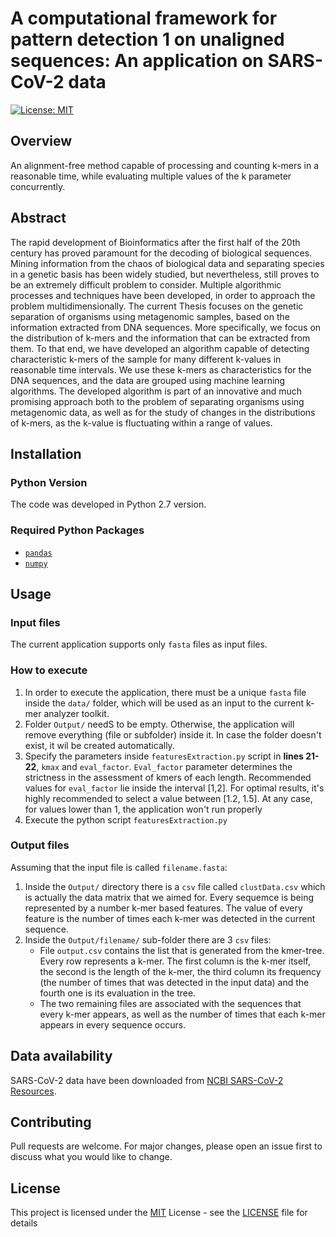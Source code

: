 # A computational framework for pattern detection 1 on unaligned sequences: An application on SARS-CoV-2 data
 [![License: MIT](https://img.shields.io/badge/License-MIT-yellow.svg)](https://opensource.org/licenses/MIT)

## Overview
An alignment-free method capable of processing and counting k-mers in a reasonable time, while evaluating multiple values of the k parameter concurrently.

## Abstract
The rapid development of Bioinformatics after the first half of the 20th century has proved paramount for the decoding of biological sequences. Mining information from the chaos of biological data and separating species in a genetic basis has been widely studied, but nevertheless, still proves to be an extremely difficult problem to consider. Multiple algorithmic processes and techniques have been developed, in order to approach the problem multidimensionally. The current Thesis focuses on the genetic separation of organisms using metagenomic samples, based on the information extracted from DNA sequences. More specifically, we focus on the distribution of k-mers and the information that can be extracted from them. To that end, we have developed an algorithm capable of detecting characteristic k-mers of the sample for many different k-values in reasonable time intervals. We use these k-mers as characteristics for the DNA sequences, and the data are grouped using machine learning algorithms. The developed algorithm is part of an innovative and much promising approach both to the problem of separating organisms using metagenomic data, as well as for the study of changes in the distributions of k-mers, as the k-value is fluctuating within a range of values.


## Installation

### Python Version
The code was developed in Python 2.7 version.

### Required Python Packages
- [`pandas`](https://pandas.pydata.org/getting_started.html) 
- [`numpy`](https://numpy.org/install/)

## Usage

### Input files
The current application supports only `fasta` files as input files.

### How to execute
1. In order to execute the application, there must be a unique `fasta` file inside the `data/` folder, which will be used as an input to the current k-mer analyzer toolkit.
2. Folder `Output/` needS to be empty. Otherwise, the application will remove everything (file or subfolder) inside it. In case the folder doesn't exist, it wil be created automatically.
3. Specify the parameters inside `featuresExtraction.py` script in **lines 21-22**, `kmax` and `eval_factor`. `Eval_factor` parameter determines the strictness in the assessment of kmers of each length. Recommended values for `eval_factor` lie inside the interval [1,2]. For optimal results, it's highly recommended to select a value between [1.2, 1.5]. At any case, for values lower than 1, the application won't run properly
4. Execute the python script `featuresExtraction.py` 

### Output files
Assuming that the input file is called `filename.fasta`:

1. Inside the `Output/` directory there is a `csv` file called `clustData.csv` which is actually the data matrix that we aimed for. Every sequemce is being represented by a number k-mer based features. The value of every feature is the number of times each k-mer was detected in the current sequence.
2. Inside the `Output/filename/` sub-folder there are 3 `csv` files: 
   * File `output.csv` contains the list that is generated from the kmer-tree. Every row represents a k-mer. The first column is the k-mer itself, the second is the length of the k-mer, the third column its frequency (the number of times that was detected in the input data) and the fourth one is its evaluation in the tree. 
   * The two remaining files are associated with the sequences that every k-mer appears, as well as the number of times that each k-mer appears in every sequence occurs.

## Data availability 

SARS-CoV-2 data have been downloaded from [NCBI SARS-CoV-2 Resources](https://www.ncbi.nlm.nih.gov/sars-cov-2/).

## Contributing

Pull requests are welcome. For major changes, please open an issue first to discuss what you would like to change.

## License

This project is licensed under the [MIT](https://opensource.org/licenses/MIT) License - see the [LICENSE](LICENSE) file for details

